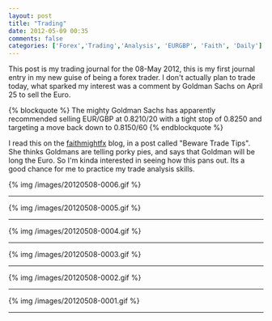 ```yaml
---
layout: post
title: "Trading"
date: 2012-05-09 00:35
comments: false
categories: ['Forex','Trading','Analysis', 'EURGBP', 'Faith', 'Daily']
---
```


This post is my trading journal for the 08-May 2012, this is my first journal entry in my new guise of being a forex trader. I don't actually plan to trade today, what sparked my interest was a comment by Goldman Sachs on April 25 to sell the Euro.

<!-- more -->

{% blockquote %}
The mighty Goldman Sachs has apparently recommended selling EUR/GBP at 0.8210/20 with a tight stop of 0.8250 and targeting a move back down to 0.8150/60
{% endblockquote %}

I read this on the [faithmightfx][001] blog, in a post called "Beware Trade Tips". She thinks Goldmans are telling porky pies, and says that Goldman will be long the Euro. So I'm kinda interested in seeing how this pans out. Its a good chance for me to practice my trade analysis skills. 


{% img /images/20120508-0006.gif %}

-----

{% img /images/20120508-0005.gif %}

-----

{% img /images/20120508-0004.gif %}

-----

{% img /images/20120508-0003.gif %}

-----

{% img /images/20120508-0002.gif %}

-----

{% img /images/20120508-0001.gif %}

-----

[001]:http://faithmightfx.com/2012/04/25/beware-trade-tips/

